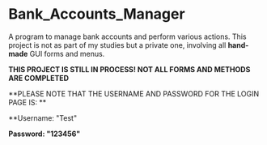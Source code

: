# Bank_Accounts_Manager
A program to manage bank accounts and perform various actions. This project is not as part of my studies but a private one, involving all **hand-made** GUI forms and menus.

**THIS PROJECT IS STILL IN PROCESS!  NOT ALL FORMS AND METHODS ARE COMPLETED**

**PLEASE NOTE THAT THE USERNAME AND PASSWORD FOR THE LOGIN PAGE IS: **

**Username: "Test"

**Password: "123456"**
